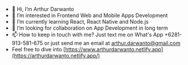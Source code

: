 - 👋 Hi, I’m Arthur Darwanto
- 👀 I’m interested in Frontend Web and Mobile Apps Development
- 🌱 I’m currently learning React, React Native and Node.js
- 💞️ I’m looking for collaboration on App Development in long term
- 📫 How to keep in touch with me? Just text me on What's App +6281-913-581-675 or just send me an email at arthur.darwanto@gmail.com
- Feel free to dive into [https://www.arthurdarwanto.netlify.app](https://arthurdarwanto.netlify.app/)
<!---
arthur-da-1205/arthur-da-1205 is a ✨ special ✨ repository because its `README.md` (this file) appears on your GitHub profile.
You can click the Preview link to take a look at your changes.
--->
